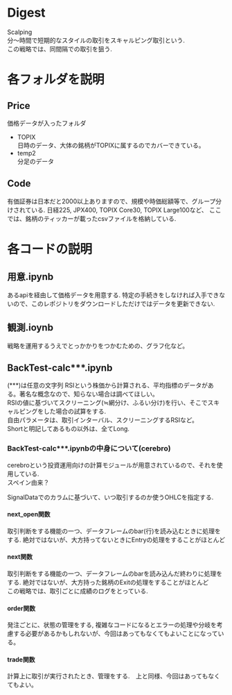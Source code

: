 # Digest
Scalping<br>
分～時間で短期的なスタイルの取引をスキャルピング取引という. <br>
この戦略では、同間隔での取引を狙う. <br>

# 各フォルダを説明
## Price
価格データが入ったフォルダ
- TOPIX
  <br>日時のデータ、大体の銘柄がTOPIXに属するのでカバーできている。
- temp2
  <br>分足のデータ

## Code
有価証券は日本だと2000以上ありますので、規模や時価総額等で、グループ分けされている. 日経225, JPX400, TOPIX Core30, TOPIX Large100など、
ここでは、銘柄のティッカーが載ったcsvファイルを格納している. <br>


# 各コードの説明
## 用意.ipynb
あるapiを経由して価格データを用意する. 特定の手続きをしなければ入手できないので、このレポジトリをダウンロードしただけではデータを更新できない. <br>

## 観測.ioynb
戦略を運用するうえでとっかかりをつかむための、グラフ化など。

## BackTest-calc***.ipynb
(***)は任意の文字列
RSIという株価から計算される、平均指標のデータがある。著名な概念なので、知らない場合は調べてほしい。<br>
RSIの値に基づいてスクリーニング(≒網分け、ふるい分け)を行い、そこでスキャルピングをした場合の試算をする.<br>
自由パラメータは、取引インターバル、スクリーニングするRSIなど。<br>
Shortと明記してあるもの以外は、全てLong.<br>

### BackTest-calc***.ipynbの中身について(cerebro)
cerebroという投資運用向けの計算モジュールが用意されているので、それを使用している. <br>
スペイン由来？<br>

SignalDataでのカラムに基づいて、いつ取引するのか使うOHLCを指定する. <br>
#### next_open関数
取引判断をする機能の一つ、データフレームのbar(行)を読み込むときに処理をする. 絶対ではないが、大方持ってないときにEntryの処理をすることがほとんど<br>

#### next関数
取引判断をする機能の一つ、データフレームのbarを読み込んだ終わりに処理をする.  絶対ではないが、大方持った銘柄のExitの処理をすることがほとんど<br>
この戦略では、取引ごとに成績のログをとっている.<br>

#### order関数
発注ごとに、状態の管理をする, 複雑なコードになるとエラーの処理や分岐を考慮する必要があるかもしれないが、今回はあってもなくてもよいことになっている。

#### trade関数
計算上に取引が実行されたとき、管理をする.　上と同様、今回はあってもなくてもよい。



